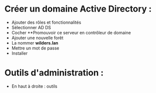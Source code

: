 # Créer un domaine Active Directory : 

- Ajouter des rôles et fonctionnalités
- Sélectionner AD DS
- Cocher **Promouvoir ce serveur en contrôleur de domaine
- Ajouter une nouvelle forêt
- La nommer **wilders.lan**
- Mettre un mot de passe
- Installer

# Outils d'administration : 

- En haut à droite : outils
